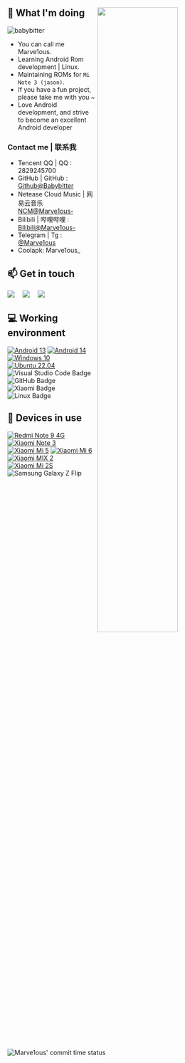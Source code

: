 ## 🤔 What I'm doing <img style="width: 60%;" align="right" src="https://github-profile-summary-cards.vercel.app/api/cards/profile-details?username=babybitter&theme=nord_bright" />
<p align="left"> <img src="https://komarev.com/ghpvc/?username=babybitter" alt="babybitter" /> </p>

 - You can call me Marve1ous.
 - Learning Android Rom development | Linux.
 - Maintaining ROMs for `Mi Note 3 (jason)`.
 - If you have a fun project, please take me with you ~
 - Love Android development, and strive to become an excellent Android developer

### Contact me | 联系我 
- Tencent QQ | QQ : 2829245700
- GitHub | GitHub : [Github@Babybitter](https://github.com/babybitter)
- Netease Cloud Music | 网易云音乐 [NCM@Marve1ous-](https://music.163.com/#/user/home?id=1758946355)
- Bilibili | 哔哩哔哩 : [Bilibili@Marve1ous-](https://space.bilibili.com/395663211)
- Telegram | Tg : [@Marve1ous](https://t.me/Marve1ousJX)
- Coolapk: Marve1ous_

## 📫 Get in touch
  <div>
    <a href="https://space.bilibili.com/395663211/"><img src="https://img.shields.io/badge/Bilibili-B站-ff69b4" /></a>&emsp;
    <a href="https://blog.csdn.net/J_Marve1ous"><img src="https://img.shields.io/badge/CSDN-论坛-c32136" /></a>&emsp;
    <a href="https://t.me/Marve1ousJX/"><img src="https://img.shields.io/badge/Tg-telegram-blue" /></a>&emsp;
  </div>

## 💻 Working environment
[![Android 13](https://img.shields.io/badge/Android%2013-3ddc84?style=flat-square&logo=android&logoColor=ffffff)](https://www.android.com/android-13/)
[![Android 14](https://img.shields.io/badge/Android%2014-3ddc84?style=flat-square&logo=android&logoColor=ffffff)](https://www.android.com/android-14/)
[![Windows 10](https://img.shields.io/badge/Windows%2010-00adef?style=flat-square&logo=windows&logoColor=ffffff)](https://www.microsoft.com/en-us/windows/windows-10)
[![Ubuntu 22.04](https://img.shields.io/badge/Ubuntu%2022%2e04-dd4814?style=flat-square&logo=ubuntu&logoColor=ffffff)](https://releases.ubuntu.com/jammy/)
![Visual Studio Code Badge](https://img.shields.io/badge/Visual%20Studio%20Code-007ACC?logo=visualstudiocode&logoColor=fff&style=flat)
![GitHub Badge](https://img.shields.io/badge/GitHub-181717?logo=github&logoColor=fff&style=flat)
![Xiaomi Badge](https://img.shields.io/badge/Xiaomi-FF6900?logo=xiaomi&logoColor=fff&style=flat)
![Linux Badge](https://img.shields.io/badge/Linux-FCC624?logo=linux&logoColor=000&style=flat)

## 📱 Devices in use
[![Redmi Note 9 4G](https://img.shields.io/badge/Redmi%20Note%209%204G-fd4900?style=flat-square&logo=xiaomi&logoColor=ffffff)](https://www.mi.com/redminote9-4g)
[![Xiaomi Note 3](https://img.shields.io/badge/Xiaomi%20Note%203-fd4900?style=flat-square&logo=xiaomi&logoColor=ffffff)](#)
[![Xiaomi Mi 5](https://img.shields.io/badge/Xiaomi%20Mi%205-fd4900?style=flat-square&logo=xiaomi&logoColor=ffffff)](https://www.mi.com/mi5)
[![Xiaomi Mi 6](https://img.shields.io/badge/Xiaomi%20Mi%206-fd4900?style=flat-square&logo=xiaomi&logoColor=ffffff)](https://www.mi.com/mi6)
[![Xiaomi MIX 2](https://img.shields.io/badge/Xiaomi%20MIX%202-fd4900?style=flat-square&logo=xiaomi&logoColor=ffffff)](https://www.mi.com/mix2)
[![Xiaomi Mi 2S](https://img.shields.io/badge/Xiaomi%20Mi%202S-fd4900?style=flat-square&logo=xiaomi&logoColor=ffffff)](https://p.www.xiaomi.com/zt/130406/params.html)
![Samsung Galaxy Z Flip](https://img.shields.io/badge/Samsang%20Galaxy%20Z%20Flip-1428a0?style=flat-square&logo=Samsung&logoColor=ffffff)

![Marve1ous' commit time status](http://github-profile-summary-cards.vercel.app/api/cards/productive-time?username=babybitter&theme=default&utcOffset=8)
